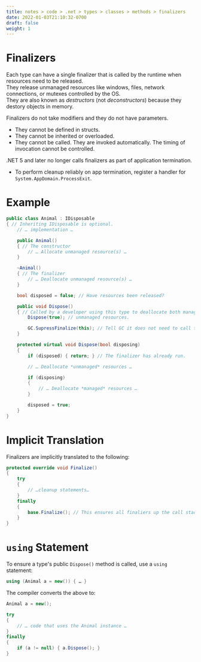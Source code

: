 ```yaml
---
title: notes > code > .net > types > classes > methods > finalizers
date: 2022-01-03T21:10:32-0700
draft: false
weight: 1
---
```

# Finalizers
Each type can have a single finalizer that is called by the runtime when resources need to be released.  
They release unmanaged resources like windows, files, network connections, or mutexes controlled by the OS.  
They are also known as *destructors* (not *deconstructors*) because they destory objects in memory.  

Finalizers do not take modifiers and they do not have parameters.  
- They cannot be defined in structs.  
- They cannot be inherited or overloaded.  
- They cannot be called. They are invoked automatically. The timing of invocation cannot be controlled.  

.NET 5 and later no longer calls finalizers as part of application termination.
- To perform cleanup reliably on app termination, register a handler for `System.AppDomain.ProcessExit`.

# Example
```cs
public class Animal : IDisposable 
{ // Inheriting IDisposable is optional.
    // … implementation …

    public Animal() 
    { // The constructor
        // … Allocate unmanaged resource(s) …
    }

    ~Animal() 
    { // The finalizer
        // … Deallocate unmanaged resource(s) …
    }

    bool disposed = false; // Have resources been released?

    public void Dispose() 
    { // Called by a developer using this type to deallocate both managed and
        Dispose(true); // unmanaged resources.

        GC.SupressFinalize(this); // Tell GC it does not need to call the finalizer.
    }

    protected virtual void Dispose(bool disposing) 
    {
        if (disposed) { return; } // The finalizer has already run.

        // … Deallocate *unmanaged* resources …

        if (disposing) 
        {
            // … Deallocate *managed* resources …
        }

        disposed = true;
    }
}
```

# Implicit Translation
Finalizers are implicitly translated to the following:
```cs
protected override void Finalize() 
{
    try 
    {
        // …cleanup statements…
    }
    finally 
    {
        base.Finalize(); // This ensures all finaliers up the call stack are invoked.
    }
}
```

# `using` Statement
To ensure a type's public `Dispose()` method is called, use a `using` statement:
```cs
using (Animal a = new()) { … }
```

The compiler converts the above to:
```cs
Animal a = new();

try 
{
    // … code that uses the Animal instance …
}
finally 
{
    if (a != null) { a.Dispose(); }
}
```
